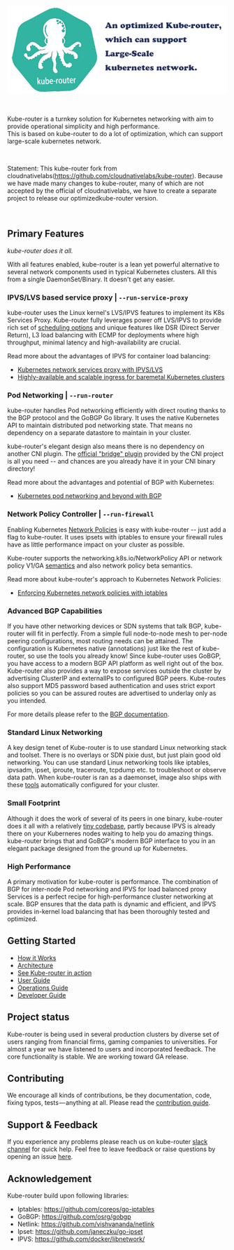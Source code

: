 ![avatar](docs/img/kube-router-logo.jpg)

 <br>

Kube-router is a turnkey solution for Kubernetes networking with aim to provide operational simplicity and high performance.<br>
This is based on kube-router to do a lot of optimization, which can support large-scale kubernetes network.

 <br>
 
Statement:
This kube-router fork from cloudnativelabs(https://github.com/cloudnativelabs/kube-router). Because we have made many changes to kube-router, many of which are not accepted by the official of cloudnativelabs, we have to create a separate project to release our optimizedkube-router version.

<br>
 
## Primary Features

*kube-router does it all.*

With all features enabled, kube-router is a lean yet powerful alternative to
several network components used in typical Kubernetes clusters. All this from a
single DaemonSet/Binary. It doesn't get any easier.

### IPVS/LVS based service proxy | `--run-service-proxy`

kube-router uses the Linux kernel's LVS/IPVS features to implement its K8s Services
Proxy. Kube-router fully leverages power off LVS/IPVS to provide rich set of [scheduling options](/docs#load-balancing-scheduling-algorithms) and unique features like DSR (Direct Server Return), L3 load balancing with ECMP for deployments where high throughput, minimal latency and high-availability are crucial.

Read more about the advantages of IPVS for container load balancing:
- [Kubernetes network services proxy with IPVS/LVS](https://cloudnativelabs.github.io/post/2017-05-10-kube-network-service-proxy/)
- [Highly-available and scalable ingress for baremetal Kubernetes clusters](https://cloudnativelabs.github.io/post/2017-11-01-kube-high-available-ingress/)

### Pod Networking | `--run-router`

kube-router handles Pod networking efficiently with direct routing thanks to the
BGP protocol and the GoBGP Go library. It uses the native Kubernetes API to
maintain distributed pod networking state. That means no dependency on a
separate datastore to maintain in your cluster.

kube-router's elegant design also means there is no dependency on another CNI
plugin. The
[official "bridge" plugin](https://github.com/containernetworking/plugins/tree/master/plugins/main/bridge)
provided by the CNI project is all you need -- and chances are you already have
it in your CNI binary directory!

Read more about the advantages and potential of BGP with Kubernetes:
- [Kubernetes pod networking and beyond with BGP](https://cloudnativelabs.github.io/post/2017-05-22-kube-pod-networking)

### Network Policy Controller | `--run-firewall`

Enabling Kubernetes [Network Policies](https://kubernetes.io/docs/concepts/services-networking/network-policies/)
is easy with kube-router -- just add a flag to kube-router. It uses ipsets with
iptables to ensure your firewall rules have as little performance impact on your
cluster as possible.

Kube-router supports the networking.k8s.io/NetworkPolicy API or network policy V1/GA
[semantics](https://github.com/kubernetes/kubernetes/pull/39164#issue-197243974) and also network policy beta semantics.

Read more about kube-router's approach to Kubernetes Network Policies:
- [Enforcing Kubernetes network policies with iptables](https://cloudnativelabs.github.io/post/2017-05-1-kube-network-policies/)

### Advanced BGP Capabilities

If you have other networking devices or SDN systems that talk BGP, kube-router
will fit in perfectly. From a simple full node-to-node mesh to per-node peering
configurations, most routing needs can be attained. The configuration is
Kubernetes native (annotations) just like the rest of kube-router, so use the
tools you already know! Since kube-router uses GoBGP, you have access to a
modern BGP API platform as well right out of the box. Kube-router also provides
a way to expose services outside the cluster by advertising ClusterIP and externalIPs to
configured BGP peers. Kube-routes also support MD5 password based authentication and
uses strict export policies so you can be assured routes are advertised to underlay
only as you intended.

For more details please refer to the [BGP documentation](docs/bgp.md).

### Standard Linux Networking

A key design tenet of Kube-router is to use standard Linux networking stack and toolset. There is no overlays or 
SDN pixie dust, but just plain good old networking. You can use standard Linux networking tools like iptables, ipvsadm, ipset,
iproute, traceroute, tcpdump etc. to troubleshoot or observe data path. When kube-router is ran as a daemonset, image also ships with these [tools](./docs/pod-toolbox.md#pod-toolbox) automatically configured for your cluster.

### Small Footprint

Although it does the work of several of its peers in one binary, kube-router
does it all with a relatively [tiny codebase](https://github.com/cloudnativelabs/kube-router/tree/master/pkg/controllers), partly because IPVS is already
there on your Kuberneres nodes waiting to help you do amazing things.
kube-router brings that and GoBGP's modern BGP interface to you in an elegant
package designed from the ground up for Kubernetes.

### High Performance

A primary motivation for kube-router is performance. The combination of BGP for
inter-node Pod networking and IPVS for load balanced proxy Services is a perfect
recipe for high-performance cluster networking at scale. BGP ensures that the
data path is dynamic and efficient, and IPVS provides in-kernel load balancing
that has been thoroughly tested and optimized.

## Getting Started

- [How it Works](./docs/how-it-works.md)
- [Architecture](./docs/architecture.md)
- [See Kube-router in action](./docs/see-it-in-action.md)
- [User Guide](./docs/user-guide.md)
- [Operations Guide](./docs/operations-guide.md)
- [Developer Guide](./docs/developing.md)

## Project status

Kube-router is being used in several production clusters by diverse set of users ranging from financial firms, gaming companies to universities. For almost a year we have listened to users and incorporated feedback. The core functionality is stable. We are working toward GA release.

## Contributing

We encourage all kinds of contributions, be they documentation, code, fixing
typos, tests — anything at all. Please read the [contribution guide](./CONTRIBUTING.md).

## Support & Feedback

If you experience any problems please reach us on kube-router [slack channel](https://kubernetes.slack.com/messages/C8DCQGTSB/)
for quick help. Feel free to leave feedback or raise questions by opening an issue [here](https://github.com/cloudnativelabs/kube-router/issues).

## Acknowledgement

Kube-router build upon following libraries:

- Iptables: https://github.com/coreos/go-iptables
- GoBGP: https://github.com/osrg/gobgp
- Netlink: https://github.com/vishvananda/netlink
- Ipset: https://github.com/janeczku/go-ipset
- IPVS: https://github.com/docker/libnetwork/
